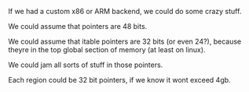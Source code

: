 If we had a custom x86 or ARM backend, we could do some crazy stuff.

We could assume that pointers are 48 bits.

We could assume that itable pointers are 32 bits (or even 24?), because
theyre in the top global section of memory (at least on linux).

We could jam all sorts of stuff in those pointers.

Each region could be 32 bit pointers, if we know it wont exceed 4gb.
